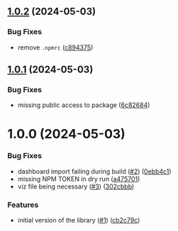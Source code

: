 ## [1.0.2](https://github.com/GonzaloHirsch/traffic-visualizer/compare/v1.0.1...v1.0.2) (2024-05-03)


### Bug Fixes

* remove `.npmrc` ([c894375](https://github.com/GonzaloHirsch/traffic-visualizer/commit/c894375c15261842a8ab1cd11d1e3cbb76c2e3b5))

## [1.0.1](https://github.com/GonzaloHirsch/traffic-visualizer/compare/v1.0.0...v1.0.1) (2024-05-03)


### Bug Fixes

* missing public access to package ([6c82684](https://github.com/GonzaloHirsch/traffic-visualizer/commit/6c826840e9022bb4664b454d93f39300f884cdf1))

# 1.0.0 (2024-05-03)


### Bug Fixes

* dashboard import failing during build ([#2](https://github.com/GonzaloHirsch/traffic-visualizer/issues/2)) ([0ebb4c1](https://github.com/GonzaloHirsch/traffic-visualizer/commit/0ebb4c1b859880482e147ef8a1a406499a12e5db))
* missing NPM TOKEN in dry run ([a475701](https://github.com/GonzaloHirsch/traffic-visualizer/commit/a475701901b044e099f47003bdd86bc837de8bca))
* viz file being necessary ([#3](https://github.com/GonzaloHirsch/traffic-visualizer/issues/3)) ([302cbbb](https://github.com/GonzaloHirsch/traffic-visualizer/commit/302cbbb15fe4510f257aef0365bc4f170b488270))


### Features

* initial version of the library ([#1](https://github.com/GonzaloHirsch/traffic-visualizer/issues/1)) ([cb2c79c](https://github.com/GonzaloHirsch/traffic-visualizer/commit/cb2c79c32f6688a2b9d76abfb0880d610fead10d))
